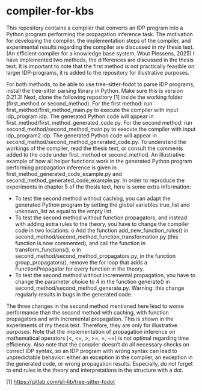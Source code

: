 # compiler-for-kbs

This repository contains a compiler that converts an IDP program into a Python program performing the propagation inference task. The motivation for developing the compiler, the implementation steps of the compiler, and experimental results regarding the compiler are discussed in my thesis text. (An efficient compiler for a knowledge base system, Wout Piessens, 2025)
I have implemented two methods, the differences are discussed in the thesis text. It is important to note that the first method is not practically feasible on larger IDP-programs, it is added to the repository for illustrative purposes.

For both methods, to be able to use tree-sitter-fodot to parse IDP programs, install the tree-sitter parsing library in Python. Make sure this is version 0.21.3! Next, clone the following repository [1] inside the working folder (first_method or second_method).
For the first method: run first_method/first_method_main.py to execute the compiler with input idp_program.idp. The generated Python code will appear in first_method/first_method_generated_code.py. 
For the second method: run second_method/second_method_main.py to execute the compiler with input idp_program2.idp. The generated Python code will appear in second_method/second_method_generated_code.py.
To understand the workings of the compiler, read the thesis text, or consult the comments added to the code under first_method or second_method. An illustrative example of how all helper functions work in the generated Python program performing propagation inference is given in first_method_generated_code_example.py and second_method_generated_code_example.py.
In order to reproduce the experiments in chapter 5 of the thesis text, here is some extra information:
-	To test the second method without caching, you can adapt the generated Python program by setting the global variables true_list and unknown_list as equal to the empty list.
-	To test the second method without function propagators, and instead with adding extra rules to the theory, you have to change the compiler code in two locations:
o	Add the function add_new_function_rules() in second_method/second_method_function_transformation.py (this function is now commented), and call the function in transform_functions().
o	In second_method/second_method_propagators.py, in the function group_propagators(), remove the for loop that adds a FunctionPropagator for every function in the theory.
-	To test the second method without incremental propagation, you have to change the parameter choice to 4 in the function generate() in second_method/second_method_generate.py. Warning: this change regularly results in bugs in the generated code.


The three changes in the second method mentioned here lead to worse performance than the second method with caching, with function propagators and with incremental propagation. This is shown in the experiments of my thesis text. Therefore, they are only for illustrative purposes. 
Note that the implementation of propagation inference on mathematical operators (<, <=, >, >=, =, ~=) is not optimal regarding time efficiency.
Also note that the compiler doesn’t do all necessary checks on correct IDP syntax, so an IDP program with wrong syntax can lead to unpredictable behavior: either an exception in the compiler, an exception in the generated code, or wrong propagation results. Especially, do not forget to end rules in the theory and interpretations in the structure with a dot.

[1] https://gitlab.com/sli-lib/tree-sitter-fodot
